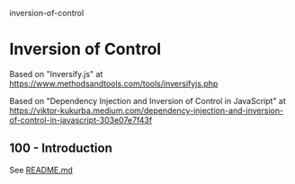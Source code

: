 inversion-of-control
# Inversion of Control

Based on "Inversify.js" at https://www.methodsandtools.com/tools/inversifyjs.php

Based on "Dependency Injection and Inversion of Control in JavaScript" at https://viktor-kukurba.medium.com/dependency-injection-and-inversion-of-control-in-javascript-303e07e7f43f

## 100 - Introduction

See [README.md](./100/README.md)
